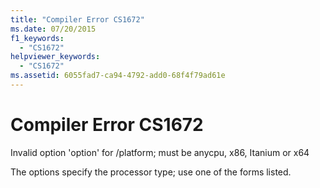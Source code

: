 ```yaml
---
title: "Compiler Error CS1672"
ms.date: 07/20/2015
f1_keywords: 
  - "CS1672"
helpviewer_keywords: 
  - "CS1672"
ms.assetid: 6055fad7-ca94-4792-add0-68f4f79ad61e
---
```

# Compiler Error CS1672

Invalid option 'option' for /platform; must be anycpu, x86, Itanium or x64  
  
 The options specify the processor type; use one of the forms listed.
